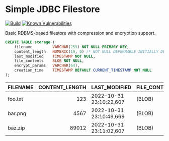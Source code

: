 Simple JDBC Filestore
=====================
[![Build](https://github.com/albertus82/simple-jdbc-filestore/actions/workflows/build.yml/badge.svg)](https://github.com/albertus82/simple-jdbc-filestore/actions)
[![Known Vulnerabilities](https://snyk.io/test/github/albertus82/simple-jdbc-filestore/badge.svg?targetFile=pom.xml)](https://snyk.io/test/github/albertus82/simple-jdbc-filestore?targetFile=pom.xml)

Basic RDBMS-based filestore with compression and encryption support.

```sql
CREATE TABLE storage (
    filename         VARCHAR(255) NOT NULL PRIMARY KEY,
    content_length   NUMERIC(19, 0) /* NOT NULL DEFERRABLE INITIALLY DEFERRED */ CHECK (content_length >= 0),
    last_modified    TIMESTAMP NOT NULL,
    file_contents    BLOB NOT NULL,
    encrypt_params   VARCHAR(64),
    creation_time    TIMESTAMP DEFAULT CURRENT_TIMESTAMP NOT NULL
);
```

| FILENAME | CONTENT_LENGTH | LAST_MODIFIED           | FILE_CONTENTS | ENCRYPT_PARAMS                                                   | CREATION_TIME           |
| -------- | -------------: | ----------------------- | ------------- | ---------------------------------------------------------------- | ----------------------- |
| foo.txt  |            123 | 2022-10-31 23:10:22,607 | (BLOB)        | (null)                                                           | 2022-10-31 23:10:22,610 |
| bar.png  |           4567 | 2022-10-31 23:10:49,669 | (BLOB)        | (null)                                                           | 2022-10-31 23:10:49,672 |
| baz.zip  |          89012 | 2022-10-31 23:11:02,607 | (BLOB)        | JilvD8V8BQ3vYs3E3htFjq1sKOiKeyidjMGtc4QaxyB2hGAN3yvq7LU7Vww2sRtC | 2022-10-31 23:11:02,610 |
